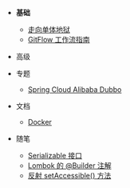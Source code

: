 * **基础**
  * [走向单体地狱](走向单体地狱.md)
  * [GitFlow 工作流指南](2019-05-14/)
* 高级
* 专题
  * [Spring Cloud Alibaba Dubbo](Spring-Cloud-Alibaba-Dubbo.md)
* 文档
  * [Docker](docs-docker/)

* 随笔
  * [Serializable 接口](Serializable接口.md)
  * [Lombok 的 @Builder 注解](Lombok的@Builder注解.md)
  * [反射 setAccessible() 方法](反射setAccessible()方法.md)

